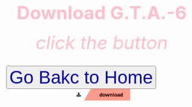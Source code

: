 <html>
 <head>
   <title>wow</title>
 </head>
  <body background="Screenshot 2024-05-07 193200.png">
     <center><h1><font size="120"><font color="pink">Download G.T.A.-6 </font></font></h1></center>                                               
      <center><h6><font size="10"><font color="pink">click the button</font></font></h6></center>
   <down><a href="https://bulbuwad.github.io/GTA-6-Download/"><button style="arrow"><font color ="invisible"><font size="10">Go Bakc to Home</font></font></button></a></down>
   <a href="Rick Astley - Never Gonna Give You Up (Official Music Video).mp3">
      <center><img src="Screenshot 2024-05-07 203558.png" width="150"></center> 
   </a>
 </body>
</html>

